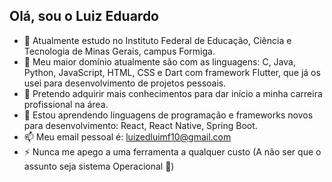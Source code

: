 ## Olá, sou o Luiz Eduardo

- 🏫 Atualmente estudo no Instituto Federal de Educação, Ciência e Tecnologia de Minas Gerais, campus Formiga.
- 🧰 Meu maior domínio atualmente são com as linguagens: C, Java, Python, JavaScript, HTML, CSS e Dart com framework Flutter, que já os usei para desenvolvimento de projetos pessoais.
- 🤔 Pretendo adquirir mais conhecimentos para dar início a minha carreira profissional na área.
- 🌱 Estou aprendendo linguagens de programação e frameworks novos para desenvolvimento: React, React Native, Spring Boot.
- 📫 Meu email pessoal é: luizedluimf10@gmail.com
- ⚡ Nunca me apego a uma ferramenta a qualquer custo (A não ser que o assunto seja sistema Operacional 🐧)
